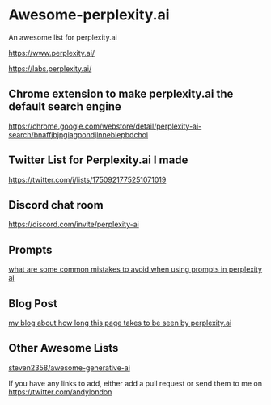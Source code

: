 # Awesome-perplexity.ai
An awesome list for perplexity.ai

https://www.perplexity.ai/

https://labs.perplexity.ai/

## Chrome extension to make perplexity.ai the default search engine

https://chrome.google.com/webstore/detail/perplexity-ai-search/bnaffjbjpgiagpondjlnneblepbdchol

## Twitter List for Perplexity.ai I made

https://twitter.com/i/lists/1750921775251071019

## Discord chat room

https://discord.com/invite/perplexity-ai

## Prompts

[what are some common mistakes to avoid when using prompts in perplexity ai](https://www.perplexity.ai/search/what-are-the-h1vuJicCS7StiWpf4_2FUg?s=c#460da5a9-30e2-4cd6-ab81-9db2a1e91930)

## Blog Post

[my blog about how long this page takes to be seen by perplexity.ai](https://allotmentandy.github.io/blog/2024-01-26-Awesome-perplexity-ai/)

## Other Awesome Lists

[steven2358/awesome-generative-ai](https://github.com/steven2358/awesome-generative-ai)


If you have any links to add, either add a pull request or send them to me on https://twitter.com/andylondon
